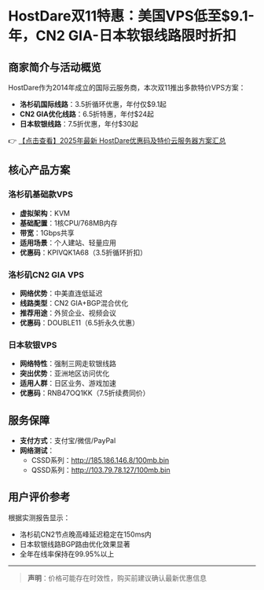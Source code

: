 # HostDare双11特惠：美国VPS低至$9.1-年，CN2 GIA-日本软银线路限时折扣

## 商家简介与活动概览

HostDare作为2014年成立的国际云服务商，本次双11推出多款特价VPS方案：
- **洛杉矶国际线路**：3.5折循环优惠，年付仅$9.1起
- **CN2 GIA优化线路**：6.5折特惠，年付$24起
- **日本软银线路**：7.5折优惠，年付$30起

👉 [【点击查看】2025年最新 HostDare优惠码及特价云服务器方案汇总](https://bit.ly/hostdare)

## 核心产品方案

### 洛杉矶基础款VPS
- **虚拟架构**：KVM
- **基础配置**：1核CPU/768MB内存
- **带宽**：1Gbps共享
- **适用场景**：个人建站、轻量应用
- **优惠码**：KPIVQK1A68（3.5折循环折扣）

### 洛杉矶CN2 GIA VPS
- **网络优势**：中美直连低延迟
- **线路类型**：CN2 GIA+BGP混合优化
- **推荐用途**：外贸企业、视频会议
- **优惠码**：DOUBLE11（6.5折永久优惠）

### 日本软银VPS
- **网络特性**：强制三网走软银线路
- **突出优势**：亚洲地区访问优化
- **适用人群**：日区业务、游戏加速
- **优惠码**：RNB47OQ1KK（7.5折续费同价）

## 服务保障
- **支付方式**：支付宝/微信/PayPal
- **网络测试**：
  - CSSD系列：http://185.186.146.8/100mb.bin
  - QSSD系列：http://103.79.78.127/100mb.bin

## 用户评价参考
根据实测报告显示：
- 洛杉矶CN2节点晚高峰延迟稳定在150ms内
- 日本软银线路BGP路由优化效果显著
- 全年在线率保持在99.95%以上

---

> **声明**：价格可能存在时效性，购买前建议确认最新优惠信息